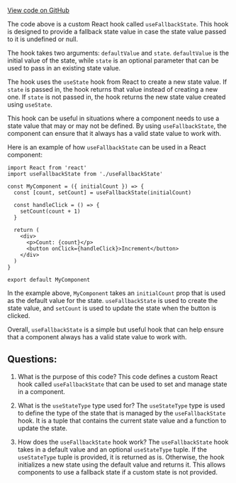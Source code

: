 [View code on GitHub](zoo-labs/zoo/blob/master/ui/src/hooks/useFallbackState.ts)

The code above is a custom React hook called `useFallbackState`. This hook is designed to provide a fallback state value in case the state value passed to it is undefined or null. 

The hook takes two arguments: `defaultValue` and `state`. `defaultValue` is the initial value of the state, while `state` is an optional parameter that can be used to pass in an existing state value. 

The hook uses the `useState` hook from React to create a new state value. If `state` is passed in, the hook returns that value instead of creating a new one. If `state` is not passed in, the hook returns the new state value created using `useState`.

This hook can be useful in situations where a component needs to use a state value that may or may not be defined. By using `useFallbackState`, the component can ensure that it always has a valid state value to work with. 

Here is an example of how `useFallbackState` can be used in a React component:

```
import React from 'react'
import useFallbackState from './useFallbackState'

const MyComponent = ({ initialCount }) => {
  const [count, setCount] = useFallbackState(initialCount)

  const handleClick = () => {
    setCount(count + 1)
  }

  return (
    <div>
      <p>Count: {count}</p>
      <button onClick={handleClick}>Increment</button>
    </div>
  )
}

export default MyComponent
```

In the example above, `MyComponent` takes an `initialCount` prop that is used as the default value for the state. `useFallbackState` is used to create the state value, and `setCount` is used to update the state when the button is clicked. 

Overall, `useFallbackState` is a simple but useful hook that can help ensure that a component always has a valid state value to work with.
## Questions: 
 1. What is the purpose of this code?
   This code defines a custom React hook called `useFallbackState` that can be used to set and manage state in a component.

2. What is the `useStateType` type used for?
   The `useStateType` type is used to define the type of the state that is managed by the `useFallbackState` hook. It is a tuple that contains the current state value and a function to update the state.

3. How does the `useFallbackState` hook work?
   The `useFallbackState` hook takes in a default value and an optional `useStateType` tuple. If the `useStateType` tuple is provided, it is returned as is. Otherwise, the hook initializes a new state using the default value and returns it. This allows components to use a fallback state if a custom state is not provided.
